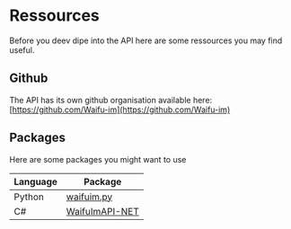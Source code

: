 # Ressources

Before you deev dipe into the API here are some ressources you may find useful.

## Github

The API has its own github organisation available here: [https://github.com/Waifu-im](https://github.com/Waifu-im)



## Packages

Here are some packages you might want to use

| Language | Package                                                         |
| -------- | --------------------------------------------------------------- |
| Python   | [waifuim.py](https://github.com/Waifu-im/waifuim.py)            |
| C#       | [WaifuImAPI-NET](https://github.com/SoNearSonar/WaifuImAPI-NET) |


